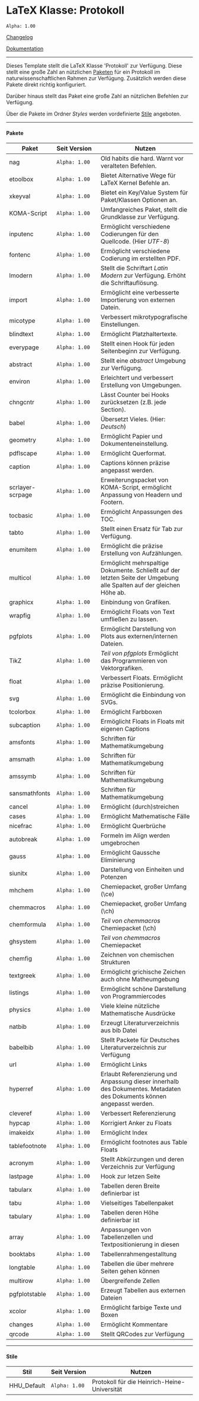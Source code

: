 # LaTeX Klasse: Protokoll
`Alpha: 1.00`

[Changelog](CHANGELOG.md)

[Dokumentation](Dokumentation_Klasse_Protokoll.pdf)

---

Dieses Template stellt die LaTeX Klasse 'Protokoll' zur Verfügung.
Diese stellt eine große Zahl an nützlichen [Paketen](#Pakete) für ein Protokoll im naturwissenschaftlichen Rahmen zur Verfügung. Zusätzlich werden diese Pakete direkt richtig konfiguriert.

Darüber hinaus stellt das Paket eine große Zahl an nützlichen Befehlen zur Verfügung.

Über die Pakete im Ordner *Styles* werden vordefinierte [Stile](#Stile) angeboten.

---
#### Pakete

Paket | Seit&nbsp;Version&nbsp;&nbsp; | Nutzen
--- | --- | ---
nag | `Alpha: 1.00` | Old habits die hard. Warnt vor veralteten Befehlen.
etoolbox | `Alpha: 1.00` | Bietet Alternative Wege für LaTeX Kernel Befehle an.
xkeyval | `Alpha: 1.00` | Bietet ein Key/Value System für Paket/Klassen Optionen an.
KOMA-Script | `Alpha: 1.00` | Umfangreiches Paket, stellt die Grundklasse zur Verfügung.
inputenc | `Alpha: 1.00` | Ermöglicht verschiedene Codierungen für den Quellcode. (Hier *UTF-8*)
fontenc | `Alpha: 1.00` | Ermöglicht verschiedene Codierung im erstellten PDF.
lmodern | `Alpha: 1.00` | Stellt die Schriftart *Latin Modern* zur Verfügung. Erhöht die Schriftauflösung.
import | `Alpha: 1.00` | Ermöglicht eine verbesserte Importierung von externen Datein.
micotype | `Alpha: 1.00` | Verbessert mikrotypografische Einstellungen.
blindtext | `Alpha: 1.00` | Ermöglicht Platzhaltertexte.
everypage | `Alpha: 1.00` | Stellt einen Hook für jeden Seitenbeginn zur Verfügung.
abstract | `Alpha: 1.00` | Stellt eine *abstract* Umgebung zur Verfügung.
environ | `Alpha: 1.00` | Erleichtert und verbessert Erstellung von Umgebungen.
chngcntr | `Alpha: 1.00` | Lässt Counter bei Hooks zurücksetzen (z.B. jede Section).
babel | `Alpha: 1.00` | Übersetzt Vieles. (Hier: *Deutsch*)
geometry | `Alpha: 1.00` | Ermöglicht Papier und Dokumenteneinstellung.
pdflscape | `Alpha: 1.00` | Ermöglicht Querformat.
caption | `Alpha: 1.00` | Captions können präzise angepasst werden.
scrlayer-scrpage | `Alpha: 1.00` | Erweiterungspacket von KOMA-Script, ermöglicht Anpassung von Headern und Footern.
tocbasic | `Alpha: 1.00` | Ermöglicht Anpassungen des TOC.
tabto | `Alpha: 1.00` | Stellt einen Ersatz für Tab zur Verfügung.
enumitem | `Alpha: 1.00` | Ermöglicht die präzise Erstellung von Aufzählungen.
multicol | `Alpha: 1.00` | Ermöglicht mehrspaltige Dokumente. Schließt auf der letzten Seite der Umgebung alle Spalten auf der gleichen Höhe ab.
graphicx | `Alpha: 1.00` | Einbindung von Grafiken.
wrapfig | `Alpha: 1.00` | Ermöglicht Floats von Text umfließen zu lassen.
pgfplots | `Alpha: 1.00` | Ermöglicht Darstellung von Plots aus externen/internen Dateien.
TikZ | `Alpha: 1.00` | *Teil von pfgplots* Ermöglicht das Programmieren von Vektorgrafiken.
float | `Alpha: 1.00` | Verbessert Floats. Ermöglicht präzise Positionierung.
svg | `Alpha: 1.00` | Ermöglicht die Einbindung von SVGs.
tcolorbox | `Alpha: 1.00` | Ermöglicht Farbboxen
subcaption | `Alpha: 1.00` | Ermöglicht Floats in Floats mit eigenen Captions
amsfonts | `Alpha: 1.00` | Schriften für Mathematikumgebung
amsmath | `Alpha: 1.00` | Schriften für Mathematikumgebung
amssymb | `Alpha: 1.00` | Schriften für Mathematikumgebung
sansmathfonts | `Alpha: 1.00` | Schriften für Mathematikumgebung
cancel | `Alpha: 1.00` | Ermöglicht (durch)streichen
cases | `Alpha: 1.00` | Ermöglicht Mathematische Fälle
nicefrac | `Alpha: 1.00` | Ermöglicht Querbrüche
autobreak | `Alpha: 1.00` | Formeln im Align werden umgebrochen
gauss | `Alpha: 1.00` | Ermöglicht Gaussche Eliminierung
siunitx | `Alpha: 1.00` | Darstellung von Einheiten und Potenzen
mhchem | `Alpha: 1.00` | Chemiepacket, großer Umfang (\\ce)
chemmacros | `Alpha: 1.00` | Chemiepacket, großer Umfang (\\ch)
chemformula | `Alpha: 1.00` | *Teil von chemmacros* Chemiepacket (\\ch)
ghsystem | `Alpha: 1.00` | *Teil von chemmacros* Chemiepacket
chemfig | `Alpha: 1.00` | Zeichnen von chemischen Strukturen
textgreek | `Alpha: 1.00` | Ermöglicht grichische Zeichen auch ohne Matheumgebung
listings | `Alpha: 1.00` | Ermöglicht schöne Darstellung von Programmiercodes
physics | `Alpha: 1.00` | Viele kleine nützliche Mathematische Ausdrücke
natbib | `Alpha: 1.00` | Erzeugt Literaturverzeichnis aus bib Datei
babelbib | `Alpha: 1.00` | Stellt Packete für Deutsches Literaturverzeichnis zur Verfügung
url | `Alpha: 1.00` | Ermöglicht Links
hyperref | `Alpha: 1.00` | Erlaubt Referenzierung und Anpassung dieser innerhalb des Dokumentes. Metadaten des Dokuments können angepasst werden.
cleveref | `Alpha: 1.00` | Verbessert Referenzierung
hypcap | `Alpha: 1.00` | Korrigiert Anker zu Floats
imakeidx | `Alpha: 1.00` | Ermöglicht Index
tablefootnote | `Alpha: 1.00` | Ermöglicht footnotes aus Table Floats
acronym | `Alpha: 1.00` | Stellt Abkürzungen und deren Verzeichnis zur Verfügung
lastpage | `Alpha: 1.00` | Hook zur letzen Seite
tabularx | `Alpha: 1.00` | Tabellen deren Breite definierbar ist
tabu | `Alpha: 1.00` | Vielseitiges Tabellenpaket
tabulary | `Alpha: 1.00` | Tabellen deren Höhe definierbar ist
array | `Alpha: 1.00` | Anpassungen von Tabellenzellen und Textpositionierung in diesen
booktabs | `Alpha: 1.00` | Tabellenrahmengestalltung
longtable | `Alpha: 1.00` | Tabellen die über mehrere Seiten gehen können
multirow | `Alpha: 1.00` | Übergreifende Zellen
pgfplotstable | `Alpha: 1.00` | Erzeugt Tabellen aus externen Dateien
xcolor | `Alpha: 1.00` | Ermöglicht farbige Texte und Boxen
changes | `Alpha: 1.00` | Ermöglicht Kommentare
qrcode | `Alpha: 1.00` | Stellt QRCodes zur Verfügung


---
#### Stile

Stil | <nobr>Seit Version</nobr> | Nutzen
--- | --- | ---
HHU_Default | `Alpha: 1.00` | Protokoll für die Heinrich-Heine-Universität
